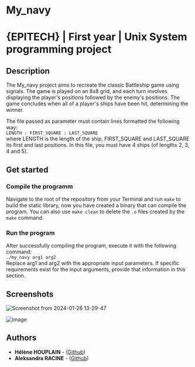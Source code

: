 # My_navy
# {EPITECH} | First year | Unix System programming project

## Description

The My_navy project aims to recreate the classic Battleship game using signals. The game is played on an 8x8 grid, and each turn involves displaying the player's positions followed by the enemy's positions. 
The game concludes when all of a player's ships have been hit, determining the winner.

The file passed as parameter must contain lines formatted the following way:  
`LENGTH : FIRST_SQUARE : LAST_SQUARE`  
where LENGTH is the length of the ship, FIRST_SQUARE and LAST_SQUARE its first and last positions.
In this file, you must have 4 ships (of lengths 2, 3, 4 and 5).

## Get started

### Compile the programm

Navigate to the root of the repository from your Terminal and run `make` to build the static library, 
now you have created a binary that can compile the program. You can also use `make clean` to delete the `.o` files created
by the `make` command.  

### Run the program

After successfully compiling the program, execute it with the following command:  
`./my_navy arg1 arg2`  
Replace arg1 and arg2 with the appropriate input parameters. If specific requirements exist for the input arguments, provide that information in this section.  

## Screenshots

![Screenshot from 2024-01-26 13-29-47](https://github.com/EpitechPromo2028/B-PSU-100-LIL-1-1-navy-aleksandra.racine/assets/146107867/2a6e78d4-475e-4e12-af44-97e8f0e6a181)

![image](https://github.com/EpitechPromo2028/B-PSU-100-LIL-1-1-navy-aleksandra.racine/assets/146107867/fd8fcccd-bd99-457f-bfa6-e3cc930b390a)

## Authors
* **Hélène HOUPLAIN** - ([Github](https://github.com/Houpsi))  
* **Aleksandra RACINE** - ([Github](https://github.com/Aleksrac))
